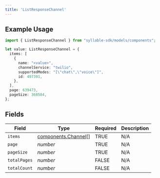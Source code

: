 ```yaml
---
title: 'ListResponseChannel'
---
```


## Example Usage

```typescript
import { ListResponseChannel } from "syllable-sdk/models/components";

let value: ListResponseChannel = {
  items: [
    {
      name: "<value>",
      channelService: "twilio",
      supportedModes: "[\"chat\",\"voice\"]",
      id: 497391,
    },
  ],
  page: 639473,
  pageSize: 368584,
};
```

## Fields

| Field                                                      | Type                                                       | Required                                                   | Description                                                |
| ---------------------------------------------------------- | ---------------------------------------------------------- | ---------------------------------------------------------- | ---------------------------------------------------------- |
| `items`                                                    | [components.Channel](/sdk-docs/models/components/channel)[] | TRUE                                         | N/A                                                        |
| `page`                                                     | *number*                                                   | TRUE                                         | N/A                                                        |
| `pageSize`                                                 | *number*                                                   | TRUE                                         | N/A                                                        |
| `totalPages`                                               | *number*                                                   | FALSE                                         | N/A                                                        |
| `totalCount`                                               | *number*                                                   | FALSE                                         | N/A                                                        |
